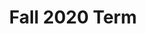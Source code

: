 ---
title: Fall 2020 Term
draft: False

resources:
- src: IMG_0059.JPG
  name: Sept 13, 2020
  params:
    order: 1
    alt_text: I feel like people keep forgetting that there is a human being with feelings on the other side of the computer screen. I've had people *yell* at me online, tell me I'm being useless. They wouldn't have the courage to say that to my face, and I struggle to have the courage to pick myself up again now that people around me are targeting their anger and stress towards me. It breaks my heart that the community in my class seems to have collapsed since moving online. These people used to be my family, and now I'm fairly certain many of them hate me. I know there is nothing I can do, angry people will be angry and I can't please everyone, but it still stings.
- src: IMG_0057.JPG
  name: Sept 13, 2020
  params:
    order: 2
    alt_text: With all my friends in Waterloo and me living at home, I'm worried that they'll forget about me :( I hope they don't get caught up in their own lives and think about me like I think about them.

- src: 09142020.JPG
  name: Sept 14, 2020
  params:
    order: 3
    alt_text: I feel like I'm always the tag-along. I'm no ones number one, I'm just someone who happens to be invited, and is tolerated, not anticipated. I just wish people cared more about having me there, and that people wanted to spend time with me alone, not just as part of the group

- src: 09172020.JPG
  name: Sept 17, 2020
  params:
    order: 4
    alt_text: I stole the ASG sign from the SYDE lounge. It was meant to be a joke with a big punch line that everyone would see. A week later campus was shut down and I couldn’t reveal the punch line or return it to the SYDE lounge. It’s been chilling in my room for 6 months, a constant reminder of the all-encompassing guilt I feel.

- src: 11012020.png
  name: Nov 01, 2020
  params:
    order: 5
    alt_text: The days are getting shorter and holy did it hit today with the time change. It is dark and cold and i'm just in my room trying not to cry, wishing someone would come give me a hug, but no, I need to do my lab, and my CSE project and my FYDP. So as much as I would like to sleep the dark away, I guess I'll just stay up and put my plants on my desk and drink my tea...

- src: 11212020.jpg
  name: Nov 21, 2020
  params:
    order: 6
    alt_text: I am so freaking sad all the time and I don’t know if that would change even if there wasn’t a global pandemic. Not seeing anyone is really killing me.

---